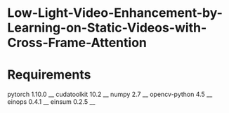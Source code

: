 # Low-Light-Video-Enhancement-by-Learning-on-Static-Videos-with-Cross-Frame-Attention


# Requirements

pytorch 1.10.0 __
cudatoolkit 10.2 __
numpy 2.7 __
opencv-python 4.5 __
einops 0.4.1 __
einsum 0.2.5 __
